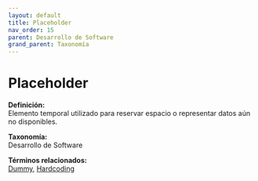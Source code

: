```yaml
---
layout: default
title: Placeholder
nav_order: 15
parent: Desarrollo de Software
grand_parent: Taxonomía
---
```


# Placeholder

**Definición:**  
Elemento temporal utilizado para reservar espacio o representar datos aún no disponibles.

**Taxonomía:**  
Desarrollo de Software

**Términos relacionados:**  
[Dummy](https://maleniski.github.io/diccionario-angl-tec-mx/docs/taxonomia/desarrollo--de--software/dummy.html), [Hardcoding](https://maleniski.github.io/diccionario-angl-tec-mx/docs/taxonomia/desarrollo--de--software/hardcoding.html)
